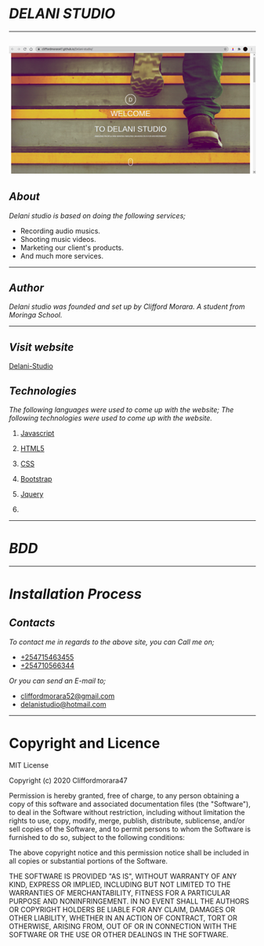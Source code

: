 # _DELANI STUDIO_
***
![Delani-studio](images/delani-studio.png "Studio")
---
## _About_
_Delani studio is based on doing the following services;_
- Recording audio musics.
- Shooting music videos.
- Marketing our client's products.
- And much more services.
---

## _Author_
_Delani studio was founded and set up by Clifford Morara. A student from Moringa School._
***

## _Visit website_
[Delani-Studio](https://cliffordmorara47.github.io/Delani-studio/ "Delani-Studio")

## _Technologies_
_The following languages were used to come up with the website;_
_The following technologies were used to come up with the website._

 1. [Javascript](https://en.wikipedia.org/wiki/JavaScript "JS")

 1. [HTML5](https://en.wikipedia.org/wiki/HTML5 "Hypertext")

 1. [CSS](https://en.wikipedia.org/wiki/CSS "stylesheet")

 1. [Bootstrap](https://getbootstrap.com/ "bootstrap")
 1. [Jquery](https://jquery.com/ "Jquery")
 1. 
 ***
# _BDD_
***
# _Installation Process_
 ## _Contacts_
 _To contact me in regards to the above site, you can Call me on;_
 - [+254715463455]()
 - [+254710566344]()

 _Or you can send an E-mail to;_
 - [cliffordmorara52@gmail.com]()
 - [delanistudio@hotmail.com]()

 ***
 # Copyright and Licence
 MIT License

Copyright (c) 2020 Cliffordmorara47

Permission is hereby granted, free of charge, to any person obtaining a copy
of this software and associated documentation files (the "Software"), to deal
in the Software without restriction, including without limitation the rights
to use, copy, modify, merge, publish, distribute, sublicense, and/or sell
copies of the Software, and to permit persons to whom the Software is
furnished to do so, subject to the following conditions:

The above copyright notice and this permission notice shall be included in all
copies or substantial portions of the Software.

THE SOFTWARE IS PROVIDED "AS IS", WITHOUT WARRANTY OF ANY KIND, EXPRESS OR
IMPLIED, INCLUDING BUT NOT LIMITED TO THE WARRANTIES OF MERCHANTABILITY,
FITNESS FOR A PARTICULAR PURPOSE AND NONINFRINGEMENT. IN NO EVENT SHALL THE
AUTHORS OR COPYRIGHT HOLDERS BE LIABLE FOR ANY CLAIM, DAMAGES OR OTHER
LIABILITY, WHETHER IN AN ACTION OF CONTRACT, TORT OR OTHERWISE, ARISING FROM,
OUT OF OR IN CONNECTION WITH THE SOFTWARE OR THE USE OR OTHER DEALINGS IN THE
SOFTWARE.